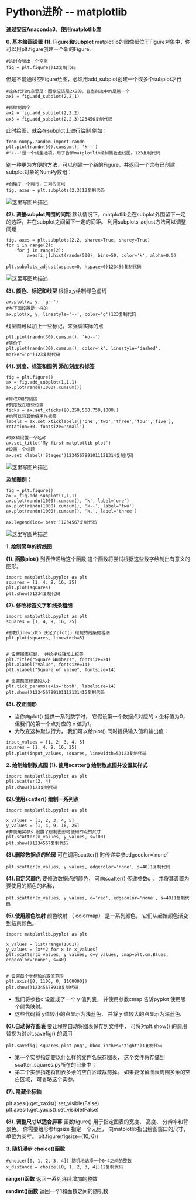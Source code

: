 # Python进阶 -- matplotlib

**通过安装Anaconda3，使用matplotlib库**





**0. 基本绘画设置**
**(1). Figure和Subplot**
matplotlib的图像都位于Figure对象中，你可以用plt.figure创建一个新的Figure.

```
#这时会弹出一个空窗
fig = plt.figure()12复制代码
```

但是不能通过空Figure绘图，必须用add_subplot创建一个或多个subplot才行

```
#这条代码的意思是：图像应该是2X2的，且当前选中的是第一个
ax1 = fig.add_subplot(2,2,1)

#再绘制两个
ax2 = fig.add_subplot(2,2,2)
ax3 = fig.add_subplot(2,2,3)123456复制代码
```

此时绘图，就会在subplot上进行绘制
例如：

```
from numpy.random import randn
plt.plot(randn(50).cumsum(), 'k--')
#'k--'是一个线型选项，用于告诉matplotlib绘制黑色虚线图。123复制代码
```

别一种更为方便的方法，可以创建一个新的Figure，并返回一个含有已创建subplot对象的NumPy数组：

```
#创建了一个两行，三列的区域
fig, axes = plt.subplots(2,3)12复制代码
```

![这里写图片描述](https://user-gold-cdn.xitu.io/2018/4/24/162f71e027ae54d5?imageView2/0/w/1280/h/960/format/webp/ignore-error/1)

**(2). 调整subplot周围的间距**
默认情况下，matplotlib会在subplot外围留下一定的边距，并在subplot之间留下一定的间距。
利用subplots_adjust方法可以调整间距

```
fig, axes = plt.subplots(2,2, sharex=True, sharey=True)
for i in range(2):
    for j in range(2):
        axes[i,j].hist(randn(500), bins=50, color='k', alpha=0.5)

plt.subplots_adjust(wspace=0, hspace=0)123456复制代码
```

![这里写图片描述](https://user-gold-cdn.xitu.io/2018/4/24/162f71e028052732?imageView2/0/w/1280/h/960/format/webp/ignore-error/1)

**(3). 颜色、标记和线型**
根据x,y绘制绿色虚线

```
ax.plot(x, y, 'g--')
#与下面设置是一样的
ax.plot(x, y, linestyle='--', color='g')123复制代码
```

线型图可以加上一些标记，来强调实际的点

```
plt.plot(randn(30).cumsum(), 'ko--')
#等价于
plt.plot(randn(30).cumsum(), color='k', linestyle='dashed', marker='o')123复制代码
```

**(4). 刻度、标签和图例**
**添加刻度和标签**

```
fig = plt.figure()
ax = fig.add_subplot(1,1,1)
ax.plot(randn(1000).cumsum())

#修改X轴的刻度
#刻度放在哪些位置
ticks = ax.set_xticks([0,250,500,750,1000])
#也可以将其他值用作标签
labels = ax.set_xticklabels(['one','two','three','four','five'], rotation=30, fontsize='small')

#为X轴设置一个名称
ax.set_title('My first matplotlib plot')
#设置一个标题
ax.set_xlabel('Stages')1234567891011121314复制代码
```

![这里写图片描述](https://user-gold-cdn.xitu.io/2018/4/24/162f71e02406a392?imageView2/0/w/1280/h/960/format/webp/ignore-error/1)

**添加图例：**

```
fig = plt.figure()
ax = fig.add_subplot(1,1,1)
ax.plot(randn(1000).cumsum(), 'k', label='one')
ax.plot(randn(1000).cumsum(), 'k--', label='two')
ax.plot(randn(1000).cumsum(), 'k.', label='three')

ax.legend(loc='best')1234567复制代码
```

![这里写图片描述](https://user-gold-cdn.xitu.io/2018/4/24/162f71e028c117d8?imageView2/0/w/1280/h/960/format/webp/ignore-error/1)





**1. 绘制简单的折线图**

**(1). 函数plot()**
列表传递给这个函数,这个函数将尝试根据这些数字绘制出有意义的图形。

```
import matplotlib.pyplot as plt
squares = [1, 4, 9, 16, 25]
plt.plot(squares)
plt.show()1234复制代码
```

**(2). 修改标签文字和线条粗细**

```
import matplotlib.pyplot as plt
squares = [1, 4, 9, 16, 25]

#参数linewidth 决定了plot() 绘制的线条的粗细
plt.plot(squares, linewidth=5)


# 设置图表标题， 并给坐标轴加上标签
plt.title("Square Numbers", fontsize=24)
plt.xlabel("Value", fontsize=14)
plt.ylabel("Square of Value", fontsize=14)

# 设置刻度标记的大小
plt.tick_params(axis='both', labelsize=14)
plt.show()123456789101112131415复制代码
```

**(3). 校正图形**

- 当你向plot() 提供一系列数字时， 它假设第一个数据点对应的 x 坐标值为0， 但我们的第一个点对应的 x 值为1。
- 为改变这种默认行为， 我们可以给plot() 同时提供输入值和输出值：

```
input_values = [1, 2, 3, 4, 5]
squares = [1, 4, 9, 16, 25]
plt.plot(input_values, squares, linewidth=5)123复制代码
```





**2. 绘制绘制散点图**
**(1). 使用scatter() 绘制散点图并设置其样式**

```
import matplotlib.pyplot as plt
plt.scatter(2, 4)
plt.show()123复制代码
```

**(2).使用scatter() 绘制一系列点**

```
import matplotlib.pyplot as plt

x_values = [1, 2, 3, 4, 5]
y_values = [1, 4, 9, 16, 25]
#并使用实参s 设置了绘制图形时使用的点的尺寸
plt.scatter(x_values, y_values, s=100)
plt.show()1234567复制代码
```

**(3).删除数据点的轮廓**
可在调用scatter() 时传递实参edgecolor=’none’

```
plt.scatter(x_values, y_values, edgecolor='none', s=40)1复制代码
```

**(4).自定义颜色**
要修改数据点的颜色， 可向scatter() 传递参数c ， 并将其设置为要使用的颜色的名称，

```
plt.scatter(x_values, y_values, c='red', edgecolor='none', s=40)1复制代码
```

**(5).使用颜色映射**
颜色映射 （ colormap） 是一系列颜色， 它们从起始颜色渐变到结束颜色。

```
import matplotlib.pyplot as plt

x_values = list(range(1001))
y_values = [x**2 for x in x_values]
plt.scatter(x_values, y_values, c=y_values, cmap=plt.cm.Blues, edgecolor='none', s=40)


# 设置每个坐标轴的取值范围
plt.axis([0, 1100, 0, 1100000])
plt.show()12345678910复制代码
```

- 我们将参数c 设置成了一个 y 值列表， 并使用参数cmap 告诉pyplot 使用哪个颜色映射。
- 这些代码将 y值较小的点显示为浅蓝色， 并将 y 值较大的点显示为深蓝色.

**(6).自动保存图表**
要让程序自动将图表保存到文件中， 可将对plt.show() 的调用替换为对plt.savefig() 的调用

```
plt.savefig('squares_plot.png', bbox_inches='tight')1复制代码
```

- 第一个实参指定要以什么样的文件名保存图表， 这个文件将存储到scatter_squares.py所在的目录中；
- 第二个实参指定将图表多余的空白区域裁剪掉。 如果要保留图表周围多余的空白区域， 可省略这个实参。

**(7). 隐藏坐标轴**

plt.axes().get_xaxis().set_visible(False)
plt.axes().get_yaxis().set_visible(False)

**(8). 调整尺寸以适合屏幕**
函数figure() 用于指定图表的宽度、 高度、 分辨率和背景色。
你需要给形参figsize 指定一个元组， 向matplotlib指出绘图窗口的尺寸， 单位为英寸。
plt.figure(figsize=(10, 6))





**3. 随机漫步**
**choice()函数**

```
#choice([0, 1, 2, 3, 4]) 随机地选择一个0~4之间的整数
x_distance = choice([0, 1, 2, 3, 4])12复制代码
```

**range()函数**
返回一系列连续增加的整数

**randint()函数**
返回一个1和面数之间的随机数